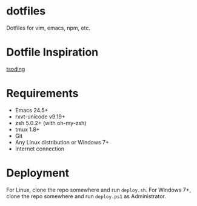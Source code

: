 # dotfiles #
Dotfiles for vim, emacs, npm, etc.

# Dotfile Inspiration #
[tsoding](https://github.com/rexim/dotfiles)

# Requirements #

* Emacs 24.5+
* rxvt-unicode v9.19+
* zsh 5.0.2+ (with oh-my-zsh)
* tmux 1.8+
* Git
* Any Linux distribution or Windows 7+
* Internet connection

# Deployment #

For Linux, clone the repo somewhere and run `deploy.sh`. For Windows 7+,
clone the repo somewhere and run `deploy.ps1` as Administrator.
